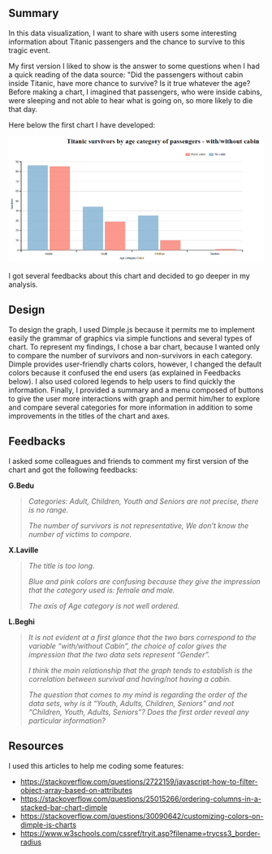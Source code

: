 ## Summary 

In this data visualization, I want to share with users some interesting information about Titanic passengers and the chance to survive to this tragic event.

My first version I liked to show is the answer to some questions when I had a quick reading of the data source: "Did the passengers without cabin inside Titanic, have more chance to survive? Is it true whatever the age? Before making a chart, I imagined that passengers, who were inside cabins, were sleeping and not able to hear what is going on, so more likely to die that day. 

 Here below the first chart I have developed:

![alt text](https://github.com/SouhailMok/DataVisualzation/blob/master/images/version1.png)

I got several feedbacks about this chart and decided to go deeper in my analysis.

## Design

To design the graph, I used Dimple.js because it permits me to implement easily the grammar of graphics via simple functions and several types of chart. To represent my findings, I chose a bar chart, because I wanted only to compare the number of survivors and non-survivors in each category. Dimple provides user-friendly charts colors, however, I changed the default colors because it confused the end users (as explained in Feedbacks below). I also used colored legends to help users to find quickly the information. Finally, I provided a summary and a menu composed of buttons to give the user more interactions with graph and permit him/her to explore and compare several categories for more information in addition to some improvements in the titles of the chart and axes.

## Feedbacks
 I asked some colleagues and friends to comment my first version of the chart and got the following feedbacks:
 
 **G.Bedu** 
 >*Categories: Adult, Children, Youth and Seniors are not precise, there is no range.*
 >
 >*The number of survivors is not representative, We don't know the number of victims to compare.*
  
  **X.Laville**
  >*The title is too long.*
  >
  >*Blue and pink colors are confusing because they give the impression that the category used is: female and male.*
  >
  >*The axis of Age category is not well ordered.*

  **L.Beghi**
  >*It is not evident at a first glance that the two bars correspond to the variable “with/without Cabin”, the choice of color gives the impression that the two data sets represent “Gender”.*
  >
  >*I think the main relationship that the graph tends to establish is the correlation between survival and having/not having a cabin.* 
  >
 >*The question that comes to my mind is regarding the order of the data sets, why is it “Youth, Adults, Children, Seniors” and not “Children, Youth, Adults, Seniors”? Does the first order reveal any particular information?*
 
## Resources

I used this articles to help me coding some features:
- https://stackoverflow.com/questions/2722159/javascript-how-to-filter-object-array-based-on-attributes
- https://stackoverflow.com/questions/25015266/ordering-columns-in-a-stacked-bar-chart-dimple
- https://stackoverflow.com/questions/30090642/customizing-colors-on-dimple-js-charts
- https://www.w3schools.com/cssref/tryit.asp?filename=trycss3_border-radius

